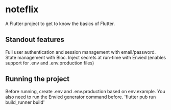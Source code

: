 # noteflix

A Flutter project to get to know the basics of Flutter.

## Standout features

Full user authentication and session management with email/password.
State management with Bloc.
Inject secrets at run-time with Envied (enables support for .env and .env.production files)

## Running the project

Before running, create .env and .env.production based on env.example.
You also need to run the Envied generator command before. 'flutter pub run build_runner build'

